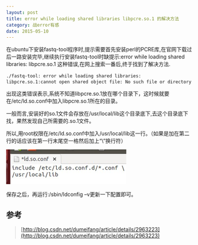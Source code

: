 ```yaml
---
layout: post
title: error while loading shared libraries libpcre.so.1 的解决方法 
category: 战error有感
date: 2015-05-10
---
```


在ubuntu下安装fastq-tool程序时,提示需要首先安装perl的PCRE库,在官网下载过后一路安装完毕,继续执行安装fastq-tool时缺提示:error while loading shared 
libraries: libpcre.so.1 这种错误,在网上搜索一番后,终于找到了解决方法.
 
	./fastq-tool: error while loading shared libraries: libpcre.so.1:cannot open shared object file: No such file or directory

出现这类错误表示,系统不知道libpcre.so.1放在哪个目录下，这时候就要在/etc/ld.so.conf中加入libpcre.so.1所在的目录。

一般而言,安装好的so.1文件会存放在/usr/local/lib这个目录底下,去这个目录底下找，果然发现自己所需要的.so.1文件。

所以,用root权限在/etc/ld.so.conf中加入/usr/local/lib这一行。（如果是加在第二行的话应该在第一行末尾空一格然后加上“\”换行符）

![error](/images/20150510.jpg)

保存之后，再运行:/sbin/ldconfig –v更新一下配置即可。

## 参考
> [http://blog.csdn.net/dumeifang/article/details/2963223](http://blog.csdn.net/dumeifang/article/details/2963223)
